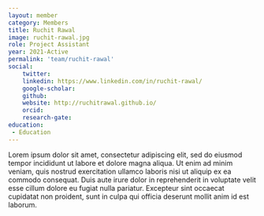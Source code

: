 ```yaml
---
layout: member
category: Members
title: Ruchit Rawal
image: ruchit-rawal.jpg
role: Project Assistant
year: 2021-Active
permalink: 'team/ruchit-rawal'
social:
    twitter: 
    linkedin: https://www.linkedin.com/in/ruchit-rawal/
    google-scholar: 
    github: 
    website: http://ruchitrawal.github.io/
    orcid: 
    research-gate: 
education:
 - Education
---
```


Lorem ipsum dolor sit amet, consectetur adipiscing elit, sed do eiusmod tempor incididunt ut labore et dolore magna aliqua. Ut enim ad minim veniam, quis nostrud exercitation ullamco laboris nisi ut aliquip ex ea commodo consequat. Duis aute irure dolor in reprehenderit in voluptate velit esse cillum dolore eu fugiat nulla pariatur. Excepteur sint occaecat cupidatat non proident, sunt in culpa qui officia deserunt mollit anim id est laborum.

